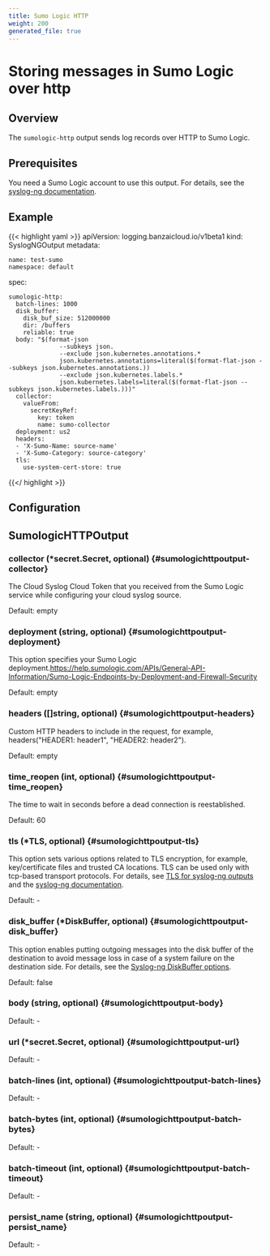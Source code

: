 ```yaml
---
title: Sumo Logic HTTP
weight: 200
generated_file: true
---
```


# Storing messages in Sumo Logic over http
## Overview
 The `sumologic-http` output sends log records over HTTP to Sumo Logic.

 ## Prerequisites

 You need a Sumo Logic account to use this output. For details, see the [syslog-ng documentation](https://www.syslog-ng.com/technical-documents/doc/syslog-ng-open-source-edition/3.37/administration-guide/55#TOPIC-1829118).

 ## Example

 {{< highlight yaml >}}
 apiVersion: logging.banzaicloud.io/v1beta1
 kind: SyslogNGOutput
 metadata:

	name: test-sumo
	namespace: default

 spec:

	sumologic-http:
	  batch-lines: 1000
	  disk_buffer:
	    disk_buf_size: 512000000
	    dir: /buffers
	    reliable: true
	  body: "$(format-json
	              --subkeys json.
	              --exclude json.kubernetes.annotations.*
	              json.kubernetes.annotations=literal($(format-flat-json --subkeys json.kubernetes.annotations.))
	              --exclude json.kubernetes.labels.*
	              json.kubernetes.labels=literal($(format-flat-json --subkeys json.kubernetes.labels.)))"
	  collector:
	    valueFrom:
	      secretKeyRef:
	        key: token
	        name: sumo-collector
	  deployment: us2
	  headers:
	  - 'X-Sumo-Name: source-name'
	  - 'X-Sumo-Category: source-category'
	  tls:
	    use-system-cert-store: true

 {{</ highlight >}}

## Configuration
## SumologicHTTPOutput

### collector (*secret.Secret, optional) {#sumologichttpoutput-collector}

The Cloud Syslog Cloud Token that you received from the Sumo Logic service while configuring your cloud syslog source.

Default: empty

### deployment (string, optional) {#sumologichttpoutput-deployment}

This option specifies your Sumo Logic deployment.https://help.sumologic.com/APIs/General-API-Information/Sumo-Logic-Endpoints-by-Deployment-and-Firewall-Security

Default: empty

### headers ([]string, optional) {#sumologichttpoutput-headers}

Custom HTTP headers to include in the request, for example, headers("HEADER1: header1", "HEADER2: header2").

Default: empty

### time_reopen (int, optional) {#sumologichttpoutput-time_reopen}

The time to wait in seconds before a dead connection is reestablished.

Default: 60

### tls (*TLS, optional) {#sumologichttpoutput-tls}

This option sets various options related to TLS encryption, for example, key/certificate files and trusted CA locations. TLS can be used only with tcp-based transport protocols. For details, see [TLS for syslog-ng outputs](../tls/) and the [syslog-ng documentation](https://www.syslog-ng.com/technical-documents/doc/syslog-ng-open-source-edition/3.37/administration-guide/73#TOPIC-1829193). 

Default: -

### disk_buffer (*DiskBuffer, optional) {#sumologichttpoutput-disk_buffer}

This option enables putting outgoing messages into the disk buffer of the destination to avoid message loss in case of a system failure on the destination side. For details, see the [Syslog-ng DiskBuffer options](../disk_buffer/).

Default: false

### body (string, optional) {#sumologichttpoutput-body}

Default: -

### url (*secret.Secret, optional) {#sumologichttpoutput-url}

Default: -

### batch-lines (int, optional) {#sumologichttpoutput-batch-lines}

Default: -

### batch-bytes (int, optional) {#sumologichttpoutput-batch-bytes}

Default: -

### batch-timeout (int, optional) {#sumologichttpoutput-batch-timeout}

Default: -

### persist_name (string, optional) {#sumologichttpoutput-persist_name}

Default: -


